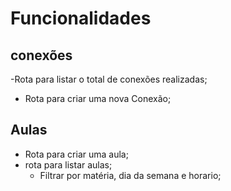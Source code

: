 # Funcionalidades


## conexões

-Rota para listar o total de conexões realizadas;
- Rota para criar uma nova Conexão;
  

## Aulas

- Rota para criar uma aula;
- rota para listar aulas;
  - Filtrar por matéria, dia da semana e horario;
  